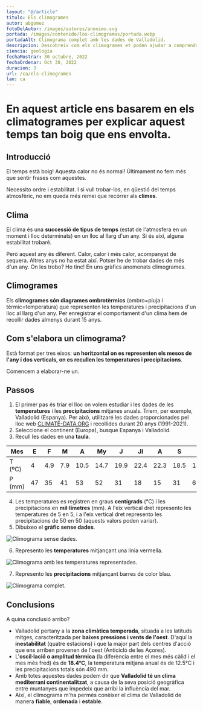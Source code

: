 ```yaml
---
layout: "@/article"
titulo: Els climogrames
autor: abgomez
fotoDelAutor: /images/autores/anonimo.svg
portada: /images/contenido/los-climogramas/portada.webp
portadaAlt: Climograma complet amb les dades de Valladolid.
descripcion: Descobreix com els climogrames et poden ajudar a comprendre i preveure el clima
ciencia: geologia
fechaMostrar: 30 octubre, 2022
fechaOrdenar: Oct 30, 2022
duracion: 3 
url: /ca/els-climogrames
lan: ca
---
```


# En aquest article ens basarem en els climatogrames per explicar aquest temps tan boig que ens envolta.

## Introducció

El temps està boig! Aquesta calor no és normal! Últimament no fem més que sentir frases com aquestes.

Necessito ordre i estabilitat. I si vull trobar-los, en qüestió del temps atmosfèric, no em queda més remei que recórrer als **climes**.

## Clima

El clima és una **successió de tipus de temps** (estat de l'atmosfera en un moment i lloc determinats) en un lloc al llarg d'un any. Si és així, alguna estabilitat trobaré.

Però aquest any és diferent. Calor, calor i més calor, acompanyat de sequera. Altres anys no ha estat així. Potser he de trobar dades de més d'un any. On les trobo? Ho tinc! En uns gràfics anomenats climogrames.

## Climogrames

Els **climogrames són diagrames ombrotèrmics** (ombro=pluja i tèrmic=temperatura) que representen les temperatures i precipitacions d'un lloc al llarg d'un any. Per enregistrar el comportament d'un clima hem de recollir dades almenys durant 15 anys.

## Com s'elabora un climograma?

Està format per tres eixos: **un horitzontal on es representen els mesos de l'any i dos verticals, on es recullen les temperatures i precipitacions**.

Comencem a elaborar-ne un.

## Passos

1. El primer pas és triar el lloc on volem estudiar i les dades de les **temperatures** i les **precipitacions** mitjanes anuals. Triem, per exemple, Valladolid (Espanya). Per això, utilitzaré les dades proporcionades pel lloc web [CLIMATE-DATA.ORG](https://en.climate-data.org/) i recollides durant 20 anys (1991-2021).
2. Seleccione el continent (Europa), busque Espanya i Valladolid.
3. Recull les dades en una **taula**.

| Mes | E | F | M | A | My | J | Jl | A | S | O | N | D |
|----------|----------|----------|----------|----------|----------|----------|----------|----------|----------|----------|----------|----------|
T (ºC) | 4 | 4.9 | 7.9 | 10.5 | 14.7 | 19.9 | 22.4 | 22.3 | 18.5 | 13.5 | 7.3 | 4.5
P (mm) | 47 | 35 | 41 | 53 | 52 | 31 | 18 | 15 | 31 | 61 | 56 | 50

4. Les temperatures es registren en graus **centígrads** (°C) i les precipitacions en **mil·límetres** (mm). A l'eix vertical dret represento les temperatures de 5 en 5, i a l'eix vertical dret represento les precipitacions de 50 en 50 (aquests valors poden variar).
5. Dibuixeo el **gràfic sense dades**.

![Climograma sense dades.](/images/contenido/los-climogramas/climograma-vacio.webp)

6. Represento les **temperatures** mitjançant una línia vermella.

![Climograma amb les temperatures representades.](/images/contenido/los-climogramas/climograma-temperaturas.webp)

7. Represento les **precipitacions** mitjançant barres de color blau.

![Climograma complet.](/images/contenido/los-climogramas/climograma-completo.webp)

## Conclusions

A quina conclusió arribo?

- Valladolid pertany a la **zona climàtica temperada**, situada a les latituds mitges, caracteritzada per **baixes pressions i vents de l'oest**. D'aquí la **inestabilitat** (quatre estacions) i que la major part dels centres d'acció que ens arriben provenen de l'oest (Anticicló de les Açores).
- L'**oscil·lació o amplitud tèrmica** (la diferència entre el mes més càlid i el mes més fred) és de **18.4°C**, la temperatura mitjana anual és de 12.5°C i les precipitacions totals són 490 mm.
- Amb totes aquestes dades podem dir que **Valladolid té un clima mediterrani continentalitzat**, a causa de la seva posició geogràfica entre muntanyes que impedeix que arribi la influència del mar.
- Així, el climograma m'ha permès conèixer el clima de Valladolid de manera **fiable**, **ordenada** i **estable**.
